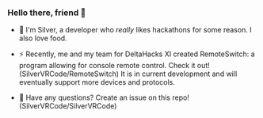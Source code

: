 ### Hello there, friend 👋

<!--
**SilverVRCode/SilverVRCode** is a ✨ _special_ ✨ repository because its `README.md` (this file) appears on your GitHub profile.


Here are some ideas to get you started:

- 🔭 I’m currently working on ...
- 🌱 I’m currently learning ...
- 👯 I’m looking to collaborate on ...
- 🤔 I’m looking for help with ...
- 💬 Ask me about ...
- 📫 How to reach me: ...
- 😄 Pronouns: ...
- ⚡ Fun fact: ...
-->
- 🔭 I'm Silver, a developer who *really* likes hackathons for some reason. I also love food.
  
- ⚡ Recently, me and my team for DeltaHacks XI created RemoteSwitch: a program allowing for console remote control.
  Check it out! (SilverVRCode/RemoteSwitch) It is in current development and will eventually support more devices and protocols.
  
- 💬 Have any questions? Create an issue on this repo! (SilverVRCode/SilverVRCode)
